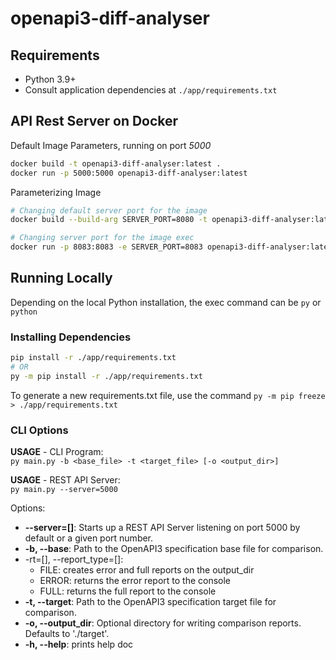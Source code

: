 # openapi3-diff-analyser

## Requirements

- Python 3.9+
- Consult application dependencies at `./app/requirements.txt`

## API Rest Server on Docker

Default Image Parameters, running on port *5000*

```bash
docker build -t openapi3-diff-analyser:latest .
docker run -p 5000:5000 openapi3-diff-analyser:latest
```

Parameterizing Image

```bash
# Changing default server port for the image
docker build --build-arg SERVER_PORT=8080 -t openapi3-diff-analyser:latest .

# Changing server port for the image exec
docker run -p 8083:8083 -e SERVER_PORT=8083 openapi3-diff-analyser:latest
```

## Running Locally

Depending on the local Python installation, the exec command can be `py` or `python`

### Installing Dependencies

```bash
pip install -r ./app/requirements.txt
# OR
py -m pip install -r ./app/requirements.txt
```

To generate a new requirements.txt file, use the command `py -m pip freeze > ./app/requirements.txt`

### CLI Options

**USAGE** - CLI Program:  
`py main.py -b <base_file> -t <target_file> [-o <output_dir>]`

**USAGE** - REST API Server:  
`py main.py --server=5000`

Options:

- **--server=[]**: Starts up a REST API Server listening on port 5000 by default or a given port number.
- **-b, --base**: Path to the OpenAPI3 specification base file for comparison.
- -rt=[], --report_type=[]: 
  - FILE: creates error and full reports on the output_dir
  - ERROR: returns the error report to the console
  - FULL: returns the full report to the console
- **-t, --target**: Path to the OpenAPI3 specification target file for comparison.
- **-o, --output_dir**: Optional directory for writing comparison reports. Defaults to './target'.
- **-h, --help**: prints help doc
